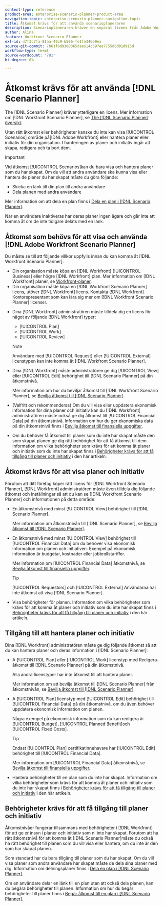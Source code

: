 ```yaml
---
content-type: reference
product-area: enterprise-scenario-planner-product-area
navigation-topic: enterprise-scenario-planner-navigation-topic
title: Åtkomst krävs för att använda scenarioplaneraren
description: Scenarioplaneraren kräver en separat licens från Adobe Workfront och ytterligare åtkomst.
author: Alina
feature: Workfront Scenario Planner
exl-id: d7f3c7fa-81aa-40c9-b506-fe1fe346e9ea
source-git-commit: 7b61f6d9380365daa614c597ee7755d6d01d915d
workflow-type: tm+mt
source-wordcount: '781'
ht-degree: 0%

---
```


# Åtkomst krävs för att använda [!DNL Scenario Planner]

The [!DNL Scenario Planner] kräver ytterligare en licens. Mer information om [!DNL Workfront Scenario Planner], se [The [!DNL Scenario Planner] översikt](../scenario-planner/scenario-planner-overview.md).

<!--
might need to add information about the permissions to plans/ initiatives if those will be coming later?
-->

Utan rätt åtkomst eller behörigheter kanske du inte kan visa [!UICONTROL Scenarios] område på[!DNL  Adobe Workfront] eller hantera planer eller initiativ för din organisation. I hanteringen av planer och initiativ ingår att skapa, redigera och ta bort dem.

>[!IMPORTANT]
>
>Vid åtkomst [!UICONTROL Scenarios]kan du bara visa och hantera planer som du har skapat. Om du vill att andra användare ska kunna visa eller hantera de planer du har skapat måste du göra följande:
>
>* Skicka en länk till din plan till andra användare
>* Dela planen med andra användare
>
>  Mer information om att dela en plan finns i [Dela en plan i [!DNL Scenario Planner]](../scenario-planner/share-a-plan.md).
>
>När en användare inaktiveras har deras planer ingen ägare och går inte att komma åt om de inte tidigare delats med en länk.

## Åtkomst som behövs för att visa och använda [!DNL Adobe Workfront Scenario Planner]

Du måste se till att följande villkor uppfylls innan du kan komma åt [!DNL Workfront Scenario Planner]:

<!--drafted for P&P:

* Depending on whether you use the current or the legacy Workfront plans, your organization must have the following:

  * For the current plans:  

    * The [!UICONTROL Ultimate] [!DNL Workfront] plan.

      Or
  
    * The [!UICONTROL Select] or [!UICONTROL Prime] [!DNL Workfront] plan, in addition to purchasing a separate [!DNL Scenario Planner] license.

  * For the legacy plans: (indent the bullets below, before the NOTE)

-->

* Din organisation måste köpa en [!DNL Workfront] [!UICONTROL Business] eller högre [!DNL Workfront] plan. Mer information om [!DNL Workfront] planer, se [Workfront-planer](http://workfront.com/plans).
* Din organisation måste köpa en [!DNL Workfront Scenario Planner] licens, utöver [!DNL Workfront] licens. Kontakta [!DNL Workfront] Kontorepresentant som kan lära sig mer om [!DNL Workfront Scenario Planner] licenser.

<!--drafted for P&P: 

* Depending on whether you use the current or legacy licenses, your [!DNL Workfront] administrator must assign you a license of any of the following types: 

  * For the current licenses: 
    * [!UICONTROL Standard]
    * [!UICONTROL Light]

  * For the legacy licenses: (re-indent the licenses below and reword the sentence)

-->



* Dina [!DNL Workfront] administratören måste tilldela dig en licens för något av följande [!DNL Workfront] typer:

   * [!UICONTROL Plan]
   * [!UICONTROL Work]
   * [!UICONTROL Review]

   >[!NOTE]
   >
   >Användare med [!UICONTROL Request] eller [!UICONTROL External] licenstypen kan inte komma åt [!DNL Workfront Scenario Planner].

<!--drafted - replace the note above with this at P&P release: 
  * When using the current licenses, users with a [!UICONTROL Contributor] or [!UICONTROL External] license type cannot access the [!DNL Scenario Planner].
  * When using the legacy licenses, users with a Request or External license type cannot access the Scenario Planner. -->

* Dina [!DNL Workfront] måste administratören ge dig [!UICONTROL View] eller [!UICONTROL Edit] behörighet till [!DNL Scenario Planner] på din åtkomstnivå.

   Mer information om hur du beviljar åtkomst till [!DNL Workfront Scenario Planner], se [Bevilja åtkomst till [!DNL Scenario Planner]](../administration-and-setup/add-users/configure-and-grant-access/grant-access-sp.md).

* (Valfritt och rekommenderas) Om du vill visa eller uppdatera ekonomisk information för dina planer och initiativ kan du [!DNL Workfront] administratören måste också ge dig åtkomst till [!UICONTROL Financial Data] på din åtkomstnivå. Information om hur du ger ekonomiska data på din åtkomstnivå finns i [Bevilja åtkomst till finansiella uppgifter](../administration-and-setup/add-users/configure-and-grant-access/grant-access-financial.md).

   <!--this used to be true but not anymore:
  <li data-mc-conditions="QuicksilverOrClassic.Draft mode"> <p>(NOTE: this is no longer needed) </p> <p>Your Workfront administrator must assign you a layout template that includes the Scenarios area in the Main Menu. </p> <p>For information about customizing the Main Menu in a layout template, see <a href="../administration-and-setup/customize-workfront/use-layout-templates/customize-main-menu.md" class="MCXref xref" xrefformat="{para}">Customize the Main Menu using a layout template</a>. </p> <p>For information about assigning users to a Layout Template, see <a href="../administration-and-setup/customize-workfront/use-layout-templates/assign-users-to-layout-template.md" class="MCXref xref" xrefformat="{para}">Assign users to a layout template</a>.</p> </li>
  -->

* Om du behöver få åtkomst till planer som du inte har skapat måste den som skapat planen ge dig rätt behörighet för att få åtkomst till dem. Information om vilka behörigheter som krävs för att komma åt planer och initiativ som du inte har skapat finns i [Behörigheter krävs för att få tillgång till planer och initiativ](#permissions-needed-to-access-plans-and-initiatives) i den här artikeln.

## Åtkomst krävs för att visa planer och initiativ

Förutom att ditt företag köper rätt licens för [!DNL Workfront Scenario Planner], [!DNL Workfront] administratören måste även tilldela dig följande åtkomst och inställningar så att du kan se [!DNL Workfront Scenario Planner] och informationen på detta område:

* En åtkomstnivå med minst [!UICONTROL View] behörighet till [!DNL Scenario Planner].

   Mer information om åtkomstnivån till [!DNL Scenario Planner], se [Bevilja åtkomst till [!DNL Scenario Planner]](../administration-and-setup/add-users/configure-and-grant-access/grant-access-sp.md).

* En åtkomstnivå med minst [!UICONTROL View] behörighet till [!UICONTROL Financial Data] om du behöver visa ekonomisk information om planen och initiativen. Exempel på ekonomisk information är budgetar, kostnader eller jobbrollstariffer.

   Mer information om [!UICONTROL Financial Data] åtkomstnivå, se [Bevilja åtkomst till finansiella uppgifter](../administration-and-setup/add-users/configure-and-grant-access/grant-access-financial.md).

   >[!TIP]
   >
   >[!UICONTROL Requestors] och [!UICONTROL External] Användarna har inte åtkomst att visa [!DNL Scenario Planner].

* Visa behörigheter för planen. Information om vilka behörigheter som krävs för att komma åt planer och initiativ som du inte har skapat finns i [Behörigheter krävs för att få tillgång till planer och initiativ](#permissions-needed-to-access-plans-and-initiatives) i den här artikeln.

## Tillgång till att hantera planer och initiativ

Dina [!DNL Workfront] administratören måste ge dig följande åtkomst så att du kan hantera planer och deras information i [!DNL Scenario Planner]:

* A [!UICONTROL Plan] eller [!UICONTROL Work] licenstyp med Redigera-åtkomst till [!DNL Scenario Planner] på din åtkomstnivå.

   Alla andra licenstyper har inte åtkomst till att hantera planer.

   Mer information om att bevilja åtkomst till [!DNL Scenario Planner] från åtkomstnivån, se [Bevilja åtkomst till [!DNL Scenario Planner]](../administration-and-setup/add-users/configure-and-grant-access/grant-access-sp.md).

* A [!UICONTROL Plan] licenstyp med [!UICONTROL Edit] behörighet till [!UICONTROL Financial Data] på din åtkomstnivå, om du även behöver uppdatera ekonomisk information om planen.

   Några exempel på ekonomisk information som du kan redigera är [!UICONTROL Budget], [!UICONTROL Planned Benefit]och [!UICONTROL Fixed Costs].

   >[!TIP]
   >
   >Endast [!UICONTROL Plan] certifikatinnehavare har [!UICONTROL Edit] behörighet till [!UICONTROL Financial Data].

   Mer information om [!UICONTROL Financial Data] åtkomstnivå, se [Bevilja åtkomst till finansiella uppgifter](../administration-and-setup/add-users/configure-and-grant-access/grant-access-financial.md).

* Hantera behörigheter till en plan som du inte har skapat. Information om vilka behörigheter som krävs för att komma åt planer och initiativ som du inte har skapat finns i [Behörigheter krävs för att få tillgång till planer och initiativ](#permissions-needed-to-access-plans-and-initiatives) i den här artikeln.

## Behörigheter krävs för att få tillgång till planer och initiativ

Åtkomstnivåer fungerar tillsammans med behörigheter i [!DNL Workfront] för att ge er insyn i planer och initiativ som ni inte har skapat. Förutom att ha rätt åtkomstnivå för att komma åt [!DNL Scenario Planner]måste du också ha rätt behörighet till planen som du vill visa eller hantera, om du inte är den som har skapat planen.

Som standard har du bara tillgång till planer som du har skapat. Om du vill visa planer som andra användare har skapat måste de dela sina planer med dig. Information om delningsplaner finns i [Dela en plan i [!DNL Scenario Planner]](../scenario-planner/share-a-plan.md).

Om en användare delar en länk till en plan utan att också dela planen, kan du begära behörigheter till planen. Information om hur du begär behörigheter till planer finns i [Begär åtkomst till en plan i [!DNL Scenario Planner]](../scenario-planner/request-access-to-plan.md).

